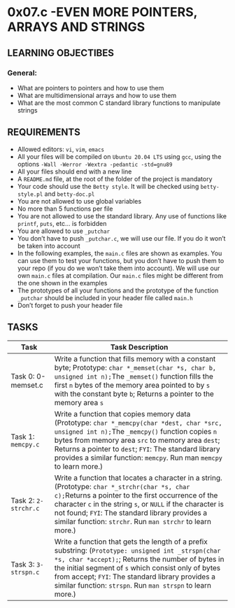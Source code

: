 # 0x07.c -EVEN MORE POINTERS, ARRAYS AND STRINGS

## LEARNING OBJECTIBES

### General:
* What are pointers to pointers and how to use them
* What are multidimensional arrays and how to use them
* What are the most common C standard library functions to manipulate strings

## REQUIREMENTS
* Allowed editors: `vi`, `vim`, `emacs`
* All your files will be compiled on `Ubuntu 20.04 LTS` using `gcc`, using the options `-Wall -Werror -Wextra -pedantic -std=gnu89`
* All your files should end with a new line
* A `README.md` file, at the root of the folder of the project is mandatory
* Your code should use the `Betty style`. It will be checked using `betty-style.pl` and `betty-doc.pl`
* You are not allowed to use global variables
* No more than 5 functions per file
* You are not allowed to use the standard library. Any use of functions like `printf`, `puts`, etc… is forbidden
* You are allowed to use `_putchar`
* You don’t have to push `_putchar.c`, we will use our file. If you do it won’t be taken into account
* In the following examples, the `main.c` files are shown as examples. You can use them to test your functions, but you don’t have to push them to your repo (if you do we won’t take them into account). We will use our own `main.c` files at compilation. Our `main.c` files might be different from the one shown in the examples
* The prototypes of all your functions and the prototype of the function `_putchar` should be included in your header file called `main.h`
* Don’t forget to push your header file

## TASKS

|Task|Task Description|
|---------------|-------------------|
|Task 0: 0-memset.c|Write a function that fills memory with a constant byte; Prototype: `char *_memset(char *s, char b, unsigned int n);`The `_memset()` function fills the first `n` bytes of the memory area pointed to by `s` with the constant byte `b`; Returns a pointer to the memory area `s`|
|Task 1: `memcpy.c`|Write a function that copies memory data (Prototype: `char *_memcpy(char *dest, char *src, unsigned int n);`The `_memcpy()` function copies `n` bytes from memory area `src` to memory area `dest`; Returns a pointer to `dest`; `FYI`: The standard library provides a similar function: `memcpy`. Run man `memcpy` to learn more.)|
|Task 2: `2-strchr.c`|Write a function that locates a character in a string.(Prototype: `char *_strchr(char *s, char c);`Returns a pointer to the first occurrence of the character `c` in the string `s`, or `NULL` if the character is not found; `FYI`: The standard library provides a similar function: `strchr`. Run `man strchr` to learn more.)|
|Task 3: `3-strspn.c`|Write a function that gets the length of a prefix substring: (`Prototype: unsigned int _strspn(char *s, char *accept);`; Returns the number of bytes in the initial segment of `s` which consist only of bytes from accept; `FYI`: The standard library provides a similar function: `strspn`. Run `man strspn` to learn more.)|
